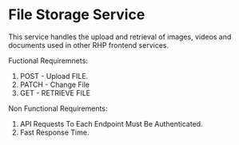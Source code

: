 # File Storage Service

This service handles the upload and retrieval of images, videos and documents used in other RHP frontend services.

Fuctional Requiremnets:

1. POST - Upload FILE.
2. PATCH - Change File
3. GET - RETRIEVE FILE

Non Functional Requirements:

1. API Requests To Each Endpoint Must Be Authenticated.
2. Fast Response Time.
